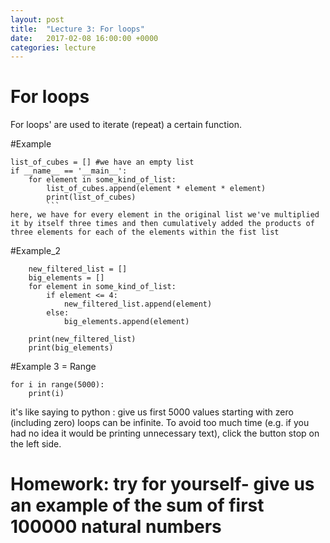 ```yaml
---
layout: post
title:  "Lecture 3: For loops"
date:   2017-02-08 16:00:00 +0000
categories: lecture
---
```


# For loops

For loops' are used to iterate (repeat) a certain function. 

#Example
```
list_of_cubes = [] #we have an empty list
if __name__ == '__main__':
    for element in some_kind_of_list:
        list_of_cubes.append(element * element * element)
        print(list_of_cubes)
        ```
here, we have for every element in the original list we've multiplied it by itself three times and then cumulatively added the products of three elements for each of the elements within the fist list
```
#Example_2
```
    new_filtered_list = []
    big_elements = []
    for element in some_kind_of_list:
        if element <= 4:
            new_filtered_list.append(element)
        else:
            big_elements.append(element)

    print(new_filtered_list)
    print(big_elements)
   ```
    
#Example 3 = Range
```
for i in range(5000):
    print(i)
 ```
it's like saying to python : give us first 5000 values starting with zero (including zero)
loops can be infinite. To avoid too much time (e.g. if you had no idea it would be printing unnecessary text), click the button stop on the left side.

# Homework: try for yourself- give us an example of the sum of first 100000 natural numbers
